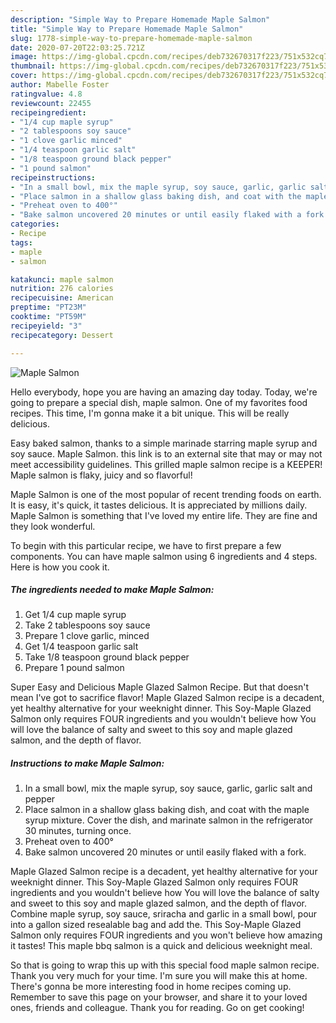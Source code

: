 ```yaml
---
description: "Simple Way to Prepare Homemade Maple Salmon"
title: "Simple Way to Prepare Homemade Maple Salmon"
slug: 1778-simple-way-to-prepare-homemade-maple-salmon
date: 2020-07-20T22:03:25.721Z
image: https://img-global.cpcdn.com/recipes/deb732670317f223/751x532cq70/maple-salmon-recipe-main-photo.jpg
thumbnail: https://img-global.cpcdn.com/recipes/deb732670317f223/751x532cq70/maple-salmon-recipe-main-photo.jpg
cover: https://img-global.cpcdn.com/recipes/deb732670317f223/751x532cq70/maple-salmon-recipe-main-photo.jpg
author: Mabelle Foster
ratingvalue: 4.8
reviewcount: 22455
recipeingredient:
- "1/4 cup maple syrup"
- "2 tablespoons soy sauce"
- "1 clove garlic minced"
- "1/4 teaspoon garlic salt"
- "1/8 teaspoon ground black pepper"
- "1 pound salmon"
recipeinstructions:
- "In a small bowl, mix the maple syrup, soy sauce, garlic, garlic salt and pepper"
- "Place salmon in a shallow glass baking dish, and coat with the maple syrup mixture. Cover the dish, and marinate salmon in the refrigerator 30 minutes, turning once."
- "Preheat oven to 400°"
- "Bake salmon uncovered 20 minutes or until easily flaked with a fork."
categories:
- Recipe
tags:
- maple
- salmon

katakunci: maple salmon 
nutrition: 276 calories
recipecuisine: American
preptime: "PT23M"
cooktime: "PT59M"
recipeyield: "3"
recipecategory: Dessert

---
```



![Maple Salmon](https://img-global.cpcdn.com/recipes/deb732670317f223/751x532cq70/maple-salmon-recipe-main-photo.jpg)

Hello everybody, hope you are having an amazing day today. Today, we're going to prepare a special dish, maple salmon. One of my favorites food recipes. This time, I'm gonna make it a bit unique. This will be really delicious.

Easy baked salmon, thanks to a simple marinade starring maple syrup and soy sauce. Maple Salmon. this link is to an external site that may or may not meet accessibility guidelines. This grilled maple salmon recipe is a KEEPER! Maple salmon is flaky, juicy and so flavorful!

Maple Salmon is one of the most popular of recent trending foods on earth. It is easy, it's quick, it tastes delicious. It is appreciated by millions daily. Maple Salmon is something that I've loved my entire life. They are fine and they look wonderful.


To begin with this particular recipe, we have to first prepare a few components. You can have maple salmon using 6 ingredients and 4 steps. Here is how you cook it.

<!--inarticleads1-->

##### The ingredients needed to make Maple Salmon:

1. Get 1/4 cup maple syrup
1. Take 2 tablespoons soy sauce
1. Prepare 1 clove garlic, minced
1. Get 1/4 teaspoon garlic salt
1. Take 1/8 teaspoon ground black pepper
1. Prepare 1 pound salmon


Super Easy and Delicious Maple Glazed Salmon Recipe. But that doesn&#39;t mean I&#39;ve got to sacrifice flavor! Maple Glazed Salmon recipe is a decadent, yet healthy alternative for your weeknight dinner. This Soy-Maple Glazed Salmon only requires FOUR ingredients and you wouldn&#39;t believe how You will love the balance of salty and sweet to this soy and maple glazed salmon, and the depth of flavor. 

<!--inarticleads2-->

##### Instructions to make Maple Salmon:

1. In a small bowl, mix the maple syrup, soy sauce, garlic, garlic salt and pepper
1. Place salmon in a shallow glass baking dish, and coat with the maple syrup mixture. Cover the dish, and marinate salmon in the refrigerator 30 minutes, turning once.
1. Preheat oven to 400°
1. Bake salmon uncovered 20 minutes or until easily flaked with a fork.


Maple Glazed Salmon recipe is a decadent, yet healthy alternative for your weeknight dinner. This Soy-Maple Glazed Salmon only requires FOUR ingredients and you wouldn&#39;t believe how You will love the balance of salty and sweet to this soy and maple glazed salmon, and the depth of flavor. Combine maple syrup, soy sauce, sriracha and garlic in a small bowl, pour into a gallon sized resealable bag and add the. This Soy-Maple Glazed Salmon only requires FOUR ingredients and you won&#39;t believe how amazing it tastes! This maple bbq salmon is a quick and delicious weeknight meal. 

So that is going to wrap this up with this special food maple salmon recipe. Thank you very much for your time. I'm sure you will make this at home. There's gonna be more interesting food in home recipes coming up. Remember to save this page on your browser, and share it to your loved ones, friends and colleague. Thank you for reading. Go on get cooking!
